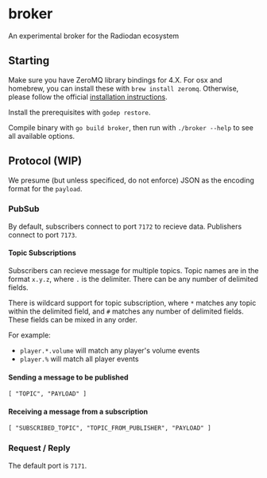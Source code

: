 # broker
An experimental broker for the Radiodan ecosystem

## Starting
Make sure you have ZeroMQ library bindings for 4.X. For osx and homebrew,
you can install these with `brew install zeromq`. Otherwise, please follow
the official
[installation instructions](http://zeromq.org/intro:get-the-software).

Install the prerequisites with `godep restore`.

Compile binary with `go build broker`,
then run with `./broker --help` to see all available options.

## Protocol (WIP)
We presume (but unless specificed, do not enforce) JSON as the encoding format
for the `payload`.

### PubSub

By default, subscribers connect to port `7172` to recieve data. Publishers
connect to port `7173`.

#### Topic Subscriptions

Subscribers can recieve message for multiple topics. Topic names are in the
format `x.y.z`, where `.` is the delimiter. There can be any number of delimited
fields.

There is wildcard support for topic subscription, where `*` matches any topic
within the delimited field, and `#` matches any number of delimited fields.
These fields can be mixed in any order.

For example:

* `player.*.volume` will match any player's volume events
* `player.%` will match all player events

#### Sending a message to be published
    [ "TOPIC", "PAYLOAD" ]

#### Receiving a message from a subscription
    [ "SUBSCRIBED_TOPIC", "TOPIC_FROM_PUBLISHER", "PAYLOAD" ]

### Request / Reply

The default port is `7171`.
